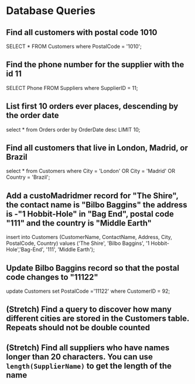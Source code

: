 # Database Queries

## Find all customers with postal code 1010
SELECT * FROM Customers
where PostalCode = '1010';
## Find the phone number for the supplier with the id 11
SELECT Phone FROM Suppliers
where SupplierID = 11;
## List first 10 orders ever places, descending by the order date
select * from Orders order by OrderDate desc LIMIT 10;
## Find all customers that live in London, Madrid, or Brazil
select * from Customers
where City = 'London' OR City = 'Madrid' OR Country = 'Brazil';
## Add a custoMadridmer record for "The Shire", the contact name is "Bilbo Baggins" the address is -"1 Hobbit-Hole" in "Bag End", postal code "111" and the country is "Middle Earth"
insert into Customers (CustomerName, ContactName, Address, City, PostalCode, Country)
values ('The Shire', 'Bilbo Baggins', '1 Hobbit-Hole','Bag-End', '111', 'Middle Earth');

## Update Bilbo Baggins record so that the postal code changes to "11122"
update Customers 
set PostalCode ='11122'
where CustomerID = 92;
## (Stretch) Find a query to discover how many different cities are stored in the Customers table. Repeats should not be double counted

## (Stretch) Find all suppliers who have names longer than 20 characters. You can use `length(SupplierName)` to get the length of the name
